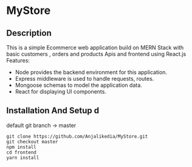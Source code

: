 # MyStore
## Description
This is a simple Ecommerce web application build on MERN Stack with basic customers , orders and products Apis and frontend using React.js
Features:
* Node provides the backend environment for this application.
* Express middleware is used to handle requests, routes.
* Mongoose schemas to model the application data.
* React for displaying UI components.


## Installation And Setup d
default git branch -> master 
```
git clone https://github.com/Anjalikedia/MyStore.git
git checkout master
npm install
cd frontend
yarn install 
```

